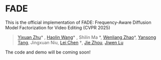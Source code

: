 # FADE
This is the official implementation of FADE: Frequency-Aware Diffusion Model Factorization for Video Editing (CVPR 2025)

> [Yixuan Zhu](https://eternalevan.github.io/)\* , [Haolin Wang](https://howlin-wang.github.io/)\* , Shilin Ma \*, [Wenliang Zhao](https://wl-zhao.github.io/)\*, [Yansong Tang](https://andytang15.github.io/), Jingxuan Niu, [Lei Chen](https://andytang15.github.io/) $\dagger$, [Jie Zhou](https://scholar.google.com/citations?user=6a79aPwAAAAJ&hl=en&authuser=1), [Jiwen Lu](http://ivg.au.tsinghua.edu.cn/Jiwen_Lu/)

The code and demo will be coming soon!
